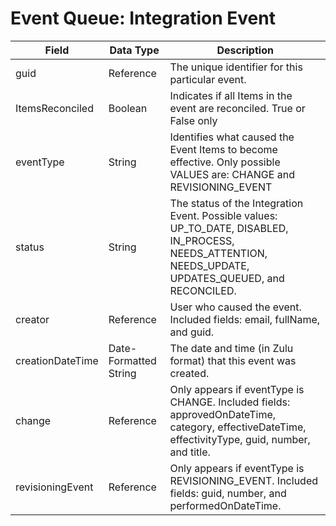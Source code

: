 # Event Queue: Integration Event

| Field<br> | Data Type<br> | Description<br> |
|  --- |  --- |  --- | 
| guid<br> | Reference<br> | The unique identifier for this particular event.<br> |
| ItemsReconciled<br> | Boolean<br> | Indicates if all Items in the event are reconciled. True or False only<br> |
| eventType<br> | String<br> | Identifies what caused the Event Items to become effective. Only possible VALUES are: CHANGE and REVISIONING_EVENT<br> |
| status<br> | String<br> | The status of the Integration Event. Possible values: UP_TO_DATE, DISABLED, IN_PROCESS, NEEDS_ATTENTION, NEEDS_UPDATE, UPDATES_QUEUED, and RECONCILED.<br> |
| creator<br> | Reference<br> | User who caused the event. Included fields: email, fullName, and guid.<br> |
| creationDateTime<br> | Date\-Formatted String<br> | The date and time \(in Zulu format\) that this event was created.<br> |
| change<br> | Reference<br> | Only appears if eventType is CHANGE. Included fields: approvedOnDateTime, category, effectiveDateTime, effectivityType, guid, number, and title.<br> |
| revisioningEvent<br> | Reference<br> | Only appears if eventType is REVISIONING_EVENT. Included fields: guid, number, and performedOnDateTime.<br> |

